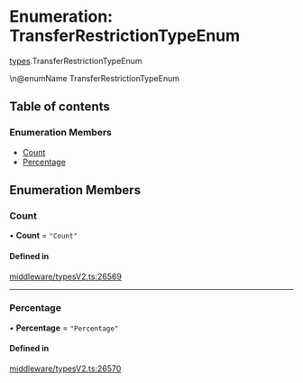 # Enumeration: TransferRestrictionTypeEnum

[types](../wiki/types).TransferRestrictionTypeEnum

\n@enumName TransferRestrictionTypeEnum

## Table of contents

### Enumeration Members

- [Count](../wiki/types.TransferRestrictionTypeEnum#count)
- [Percentage](../wiki/types.TransferRestrictionTypeEnum#percentage)

## Enumeration Members

### Count

• **Count** = ``"Count"``

#### Defined in

[middleware/typesV2.ts:26569](https://github.com/PolymeshAssociation/polymesh-sdk/blob/91c2d2d8/src/middleware/typesV2.ts#L26569)

___

### Percentage

• **Percentage** = ``"Percentage"``

#### Defined in

[middleware/typesV2.ts:26570](https://github.com/PolymeshAssociation/polymesh-sdk/blob/91c2d2d8/src/middleware/typesV2.ts#L26570)
